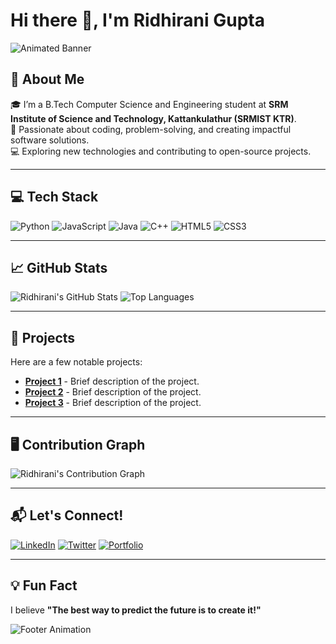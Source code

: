 # Hi there 👋, I'm Ridhirani Gupta

![Animated Banner](https://user-images.githubusercontent.com/12345678/animated-banner.gif)

## 🚀 About Me
🎓 I’m a B.Tech Computer Science and Engineering student at **SRM Institute of Science and Technology, Kattankulathur (SRMIST KTR)**.  
🌟 Passionate about coding, problem-solving, and creating impactful software solutions.  
💻 Exploring new technologies and contributing to open-source projects.  

---

## 💻 Tech Stack
![Python](https://img.shields.io/badge/Python-3776AB?style=for-the-badge&logo=python&logoColor=white)
![JavaScript](https://img.shields.io/badge/JavaScript-F7DF1E?style=for-the-badge&logo=javascript&logoColor=black)
![Java](https://img.shields.io/badge/Java-007396?style=for-the-badge&logo=java&logoColor=white)
![C++](https://img.shields.io/badge/C++-00599C?style=for-the-badge&logo=cplusplus&logoColor=white)
![HTML5](https://img.shields.io/badge/HTML5-E34F26?style=for-the-badge&logo=html5&logoColor=white)
![CSS3](https://img.shields.io/badge/CSS3-1572B6?style=for-the-badge&logo=css3&logoColor=white)

---

## 📈 GitHub Stats
![Ridhirani's GitHub Stats](https://github-readme-stats.vercel.app/api?username=ridhiranigupta&show_icons=true&theme=radical)
![Top Languages](https://github-readme-stats.vercel.app/api/top-langs/?username=ridhiranigupta&layout=compact&theme=radical)

---

## 🌟 Projects
Here are a few notable projects:
- [**Project 1**](https://github.com/ridhiranigupta/project1) - Brief description of the project.
- [**Project 2**](https://github.com/ridhiranigupta/project2) - Brief description of the project.
- [**Project 3**](https://github.com/ridhiranigupta/project3) - Brief description of the project.  

---

## 🖥️ Contribution Graph
![Ridhirani's Contribution Graph](https://activity-graph.herokuapp.com/graph?username=ridhiranigupta&theme=redical)

---

## 📬 Let's Connect!
[![LinkedIn](https://img.shields.io/badge/LinkedIn-0077B5?style=for-the-badge&logo=linkedin&logoColor=white)](https://www.linkedin.com/in/ridhiranigupta/)
[![Twitter](https://img.shields.io/badge/Twitter-1DA1F2?style=for-the-badge&logo=twitter&logoColor=white)](https://twitter.com/ridhiranigupta)
[![Portfolio](https://img.shields.io/badge/Portfolio-000?style=for-the-badge&logo=portfolio&logoColor=white)](https://ridhiranigupta.github.io/)

---

## 💡 Fun Fact
I believe **"The best way to predict the future is to create it!"**

![Footer Animation](https://user-images.githubusercontent.com/12345678/footer-animation.gif)
